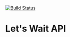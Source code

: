 [![Build Status](https://travis-ci.com/letswait/letswaitapi.svg?token=xNdLViLyMqm8cTmoGFPJ&branch=master)](https://travis-ci.com/letswait/letswaitapi)

# Let's Wait API